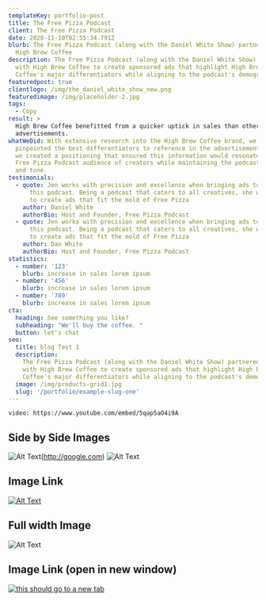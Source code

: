 ```yaml
---
templateKey: portfolio-post
title: The Free Pizza Podcast
client: The Free Pizza Podcast
date: 2020-11-10T02:55:34.791Z
blurb: The Free Pizza Podcast (along with the Daniel White Show) partnered with
  High Brew Coffee
description: The Free Pizza Podcast (along with the Daniel White Show) partnered
  with High Brew Coffee to create sponsored ads that highlight High Brew
  Coffee's major differentiators while aligning to the podcast's demographic.
featuredpost: true
clientlogo: /img/the_daniel_white_show_new.png
featuredimage: /img/placeholder-2.jpg
tags:
  - Copy
result: >
  High Brew Coffee benefitted from a quicker uptick in sales than other podcast
  advertisements.
whatWeDid: With extensive research into the High Brew Coffee brand, we first
  pinpointed the best differentiators to reference in the advertisement. Then,
  we created a positioning that ensured this information would resonate with the
  Free Pizza Podcast audience of creators while maintaining the podcast’s voice
  and tone.
testimonials:
  - quote: Jen works with precision and excellence when bringing ads to life for
      this podcast. Being a podcast that caters to all creatives, she was able
      to create ads that fit the mold of Free Pizza
    author: Daniel White
    authorBio: Host and Founder, Free Pizza Podcast
  - quote: Jen works with precision and excellence when bringing ads to life for
      this podcast. Being a podcast that caters to all creatives, she was able
      to create ads that fit the mold of Free Pizza
    author: Dan White
    authorBio: Host and Founder, Free Pizza Podcast
statistics:
  - number: '123'
    blurb: increase in sales lorem ipsum
  - number: '456'
    blurb: increase in sales lorem ipsum
  - number: '789'
    blurb: increase in sales lorem ipsum
cta:
  heading: See something you like?
  subheading: "We'll buy the coffee. "
  button: let's chat
seo:
  title: blog Test 1
  description:
    The Free Pizza Podcast (along with the Daniel White Show) partnered
    with High Brew Coffee to create sponsored ads that highlight High Brew
    Coffee's major differentiators while aligning to the podcast's demographic.
  image: /img/products-grid1.jpg
  slug: '/portfolio/example-slug-one'
---
```


`video: https://www.youtube.com/embed/5qap5aO4i9A`

## Side by Side Images

![Alt Text](/img/404-cropped.jpg#width=49%;float=left;" 'Test')(http://google.com)
![Alt Text](/img/404-cropped.jpg#width=49%;float=left;margin-left=1%;" 'Test')

## Image Link

[![Alt Text](/img/404-cropped.jpg#external-link=external-link;width=100%;'Test')](http://google.com/)

## Full width Image

![Alt Text](/img/404-cropped.jpg 'Test')

## Image Link (open in new window)

<a target="blank" href="/">

![this should go to a new tab](/img/products-grid2.jpg)

</a>
